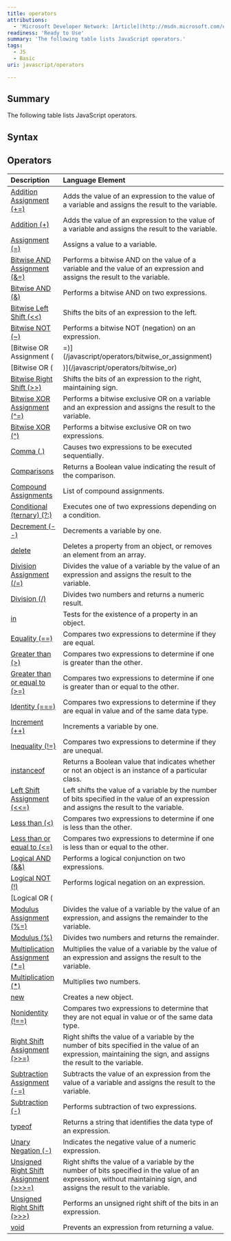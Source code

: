```yaml
---
title: operators
attributions:
  - 'Microsoft Developer Network: [Article](http://msdn.microsoft.com/en-us/library/ie/ce57k8d5(v=vs.94).aspx)'
readiness: 'Ready to Use'
summary: 'The following table lists JavaScript operators.'
tags:
  - JS
  - Basic
uri: javascript/operators

---
```

## <span>Summary</span>

The following table lists JavaScript operators.

## <span>Syntax</span>

## <span>Operators</span>

|Description|Language Element|
|:----------|:---------------|
|[Addition Assignment (+=)](/javascript/operators/addition_assignment)|Adds the value of an expression to the value of a variable and assigns the result to the variable.|
|[Addition (+)](/javascript/operators/addition)|Adds the value of an expression to the value of a variable and assigns the result to the variable.|
|[Assignment (=)](/javascript/operators/assignment)|Assigns a value to a variable.|
|[Bitwise AND Assignment (&=)](/javascript/operators/bitwise_and_assignment)|Performs a bitwise AND on the value of a variable and the value of an expression and assigns the result to the variable.|
|[Bitwise AND (&)](/javascript/operators/bitwise_and)|Performs a bitwise AND on two expressions.|
|[Bitwise Left Shift (\<\<)](/javascript/operators/bitwise_left_shift)|Shifts the bits of an expression to the left.|
|[Bitwise NOT (\~)](/javascript/operators/bitwise_not)|Performs a bitwise NOT (negation) on an expression.|
|[Bitwise OR Assignment (|=)](/javascript/operators/bitwise_or_assignment)|Performs a bitwise OR on the value of a variable and the value of an expression and assigns the result to the variable.|
|[Bitwise OR (|)](/javascript/operators/bitwise_or)|Performs a bitwise OR on two expressions.|
|[Bitwise Right Shift (\>\>)](/javascript/operators/bitwise_right_shift)|Shifts the bits of an expression to the right, maintaining sign.|
|[Bitwise XOR Assignment (\^=)](/javascript/operators/bitwise_xor_assignment)|Performs a bitwise exclusive OR on a variable and an expression and assigns the result to the variable.|
|[Bitwise XOR (\^)](/javascript/operators/bitwise_xor)|Performs a bitwise exclusive OR on two expressions.|
|[Comma (,)](/javascript/operators/comma)|Causes two expressions to be executed sequentially.|
|[Comparisons](/javascript/operators/comparison)|Returns a Boolean value indicating the result of the comparison.|
|[Compound Assignments](/javascript/operators/compound_assignment)|List of compound assignments.|
|[Conditional (ternary) (?:)](/javascript/operators/conditional_ternary)|Executes one of two expressions depending on a condition.|
|[Decrement (--)](/javascript/operators/increment_and_decrement)|Decrements a variable by one.|
|[delete](/javascript/operators/delete)|Deletes a property from an object, or removes an element from an array.|
|[Division Assignment (/=)](/javascript/operators/division_assignment)|Divides the value of a variable by the value of an expression and assigns the result to the variable.|
|[Division (/)](/javascript/operators/division)|Divides two numbers and returns a numeric result.|
|[in](/javascript/operators/in)|Tests for the existence of a property in an object.|
|[Equality (==)](/javascript/operators/comparison)|Compares two expressions to determine if they are equal.|
|[Greater than (\>)](/javascript/operators/comparison)|Compares two expressions to determine if one is greater than the other.|
|[Greater than or equal to (\>=)](/javascript/operators/comparison)|Compares two expressions to determine if one is greater than or equal to the other.|
|[Identity (===)](/javascript/operators/comparison)|Compares two expressions to determine if they are equal in value and of the same data type.|
|[Increment (++)](/javascript/operators/increment_and_decrement)|Increments a variable by one.|
|[Inequality (!=)](/javascript/operators/comparison)|Compares two expressions to determine if they are unequal.|
|[instanceof](/javascript/operators/instanceof)|Returns a Boolean value that indicates whether or not an object is an instance of a particular class.|
|[Left Shift Assignment (\<\<=)](/javascript/operators/left_shift_assignment)|Left shifts the value of a variable by the number of bits specified in the value of an expression and assigns the result to the variable.|
|[Less than (\<)](/javascript/operators/comparison)|Compares two expressions to determine if one is less than the other.|
|[Less than or equal to (\<=)](/javascript/operators/comparison)|Compares two expressions to determine if one is less than or equal to the other.|
|[Logical AND (&&)](/javascript/operators/logical_and)|Performs a logical conjunction on two expressions.|
|[Logical NOT (!)](/javascript/operators/logical_not)|Performs logical negation on an expression.|
|[Logical OR (||)](/javascript/operators/logical_or)|Performs a logical disjunction on two expressions.|
|[Modulus Assignment (%=)](/javascript/operators/modulus_assignment)|Divides the value of a variable by the value of an expression, and assigns the remainder to the variable.|
|[Modulus (%)](/javascript/operators/modulus)|Divides two numbers and returns the remainder.|
|[Multiplication Assignment (\*=)](/javascript/operators/multiplication_assignment)|Multiplies the value of a variable by the value of an expression and assigns the result to the variable.|
|[Multiplication (\*)](/javascript/operators/multiplication)|Multiplies two numbers.|
|[new](/javascript/operators/new)|Creates a new object.|
|[Nonidentity (!==)](/javascript/operators/comparison)|Compares two expressions to determine that they are not equal in value or of the same data type.|
|[Right Shift Assignment (\>\>=)](/javascript/operators/right_shift_assignment)|Right shifts the value of a variable by the number of bits specified in the value of an expression, maintaining the sign, and assigns the result to the variable.|
|[Subtraction Assignment (-=)](/javascript/operators/subtraction_assignment)|Subtracts the value of an expression from the value of a variable and assigns the result to the variable.|
|[Subtraction (-)](/javascript/operators/subtraction)|Performs subtraction of two expressions.|
|[typeof](/javascript/operators/typeof)|Returns a string that identifies the data type of an expression.|
|[Unary Negation (-)](/javascript/operators/subtraction)|Indicates the negative value of a numeric expression.|
|[Unsigned Right Shift Assignment (\>\>\>=)](/javascript/operators/unsigned_right_shift_assignment)|Right shifts the value of a variable by the number of bits specified in the value of an expression, without maintaining sign, and assigns the result to the variable.|
|[Unsigned Right Shift (\>\>\>)](/javascript/operators/unsigned_right_shift)|Performs an unsigned right shift of the bits in an expression.|
|[void](/javascript/operators/void)|Prevents an expression from returning a value.|

